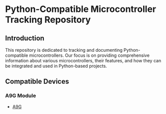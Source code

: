 # Python-Compatible Microcontroller Tracking Repository

## Introduction
This repository is dedicated to tracking and documenting Python-compatible microcontrollers. Our focus is on providing comprehensive information about various microcontrollers, their features, and how they can be integrated and used in Python-based projects.

## Compatible Devices

### A9G Module
- [A9G](/Devices/A9G/README.md)